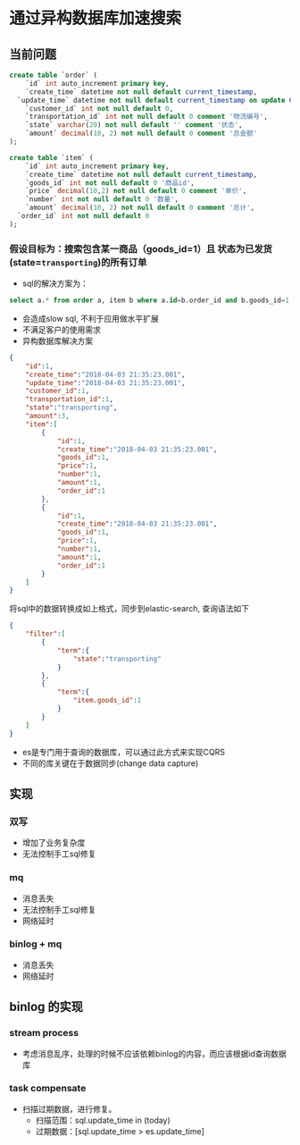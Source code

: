 # 通过异构数据库加速搜索

## 当前问题
```sql
create table `order` (
	`id` int auto_increment primary key,
	`create_time` datetime not null default current_timestamp,
  `update_time` datetime not null default current_timestamp on update CURRENT_TIMESTAMP,
	`customer_id` int not null default 0,
	`transportation_id` int not null default 0 comment '物流编号',
	`state` varchar(20) not null default '' comment '状态',
	`amount` decimal(10, 2) not null default 0 comment '总金额'
);

create table `item` (
	`id` int auto_increment primary key,
	`create_time` datetime not null default current_timestamp,
	`goods_id` int not null default 0 '商品id',
	`price` decimal(10,2) not null default 0 comment '单价',
	`number` int not null default 0 '数量',
	`amount` decimal(10, 2) not null default 0 comment '总计',
  `order_id` int not null default 0
);
```
### 假设目标为：搜索包含某一商品（goods_id=1）且 状态为已发货(state=`transporting`)的所有订单
- sql的解决方案为：
```sql
select a.* from order a, item b where a.id=b.order_id and b.goods_id=1 and a.state='transporting' order by a.create_time limit 1,100
```
  - 会造成slow sql, 不利于应用做水平扩展
  - 不满足客户的使用需求
- 异构数据库解决方案
```json
{
    "id":1,
    "create_time":"2018-04-03 21:35:23.001",
    "update_time":"2018-04-03 21:35:23.001",
    "customer_id":1,
    "transportation_id":1,
    "state":"transporting",
    "amount":3,
    "item":[
        {
            "id":1,
            "create_time":"2018-04-03 21:35:23.001",
            "goods_id":1,
            "price":1,
            "number":1,
            "amount":1,
            "order_id":1
        },
        {
            "id":1,
            "create_time":"2018-04-03 21:35:23.001",
            "goods_id":1,
            "price":1,
            "number":1,
            "amount":1,
            "order_id":1
        }
    ]
}
```
将sql中的数据转换成如上格式，同步到elastic-search, 查询语法如下
```json
{
    "filter":[
        {
            "term":{
                "state":"transporting"
            }
        },
        {
            "term":{
                "item.goods_id":1
            }
        }
    ]
}
```
- es是专门用于查询的数据库，可以通过此方式来实现CQRS
- 不同的库关键在于数据同步(change data capture)



## 实现
### 双写
- 增加了业务复杂度
- 无法控制手工sql修复
### mq
- 消息丢失
- 无法控制手工sql修复
- 网络延时
### binlog + mq
- 消息丢失
- 网络延时

## binlog 的实现
### stream process
- 考虑消息乱序，处理的时候不应该依赖binlog的内容，而应该根据id查询数据库
### task compensate
- 扫描过期数据，进行修复。
  - 扫描范围：sql.update_time in (today)
  - 过期数据：[sql.update_time > es.update_time]
